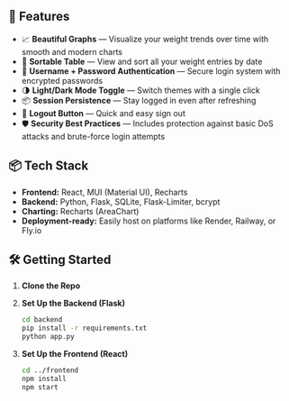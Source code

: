 ## 🚀 Features

*   📈 **Beautiful Graphs** — Visualize your weight trends over time with smooth and modern charts
*   🧾 **Sortable Table** — View and sort all your weight entries by date
*   🔐 **Username + Password Authentication** — Secure login system with encrypted passwords
*   🌗 **Light/Dark Mode Toggle** — Switch themes with a single click
*   📦 **Session Persistence** — Stay logged in even after refreshing
*   🚪 **Logout Button** — Quick and easy sign out
*   🛡️ **Security Best Practices** — Includes protection against basic DoS attacks and brute-force login attempts

## 📦 Tech Stack

*   **Frontend:** React, MUI (Material UI), Recharts
*   **Backend:** Python, Flask, SQLite, Flask-Limiter, bcrypt
*   **Charting:** Recharts (AreaChart)
*   **Deployment-ready:** Easily host on platforms like Render, Railway, or Fly.io

## 🛠️ Getting Started

1.  **Clone the Repo**

2.  **Set Up the Backend (Flask)**

    ```bash
    cd backend
    pip install -r requirements.txt
    python app.py
    ```

3.  **Set Up the Frontend (React)**

    ```bash
    cd ../frontend
    npm install
    npm start
    ```
